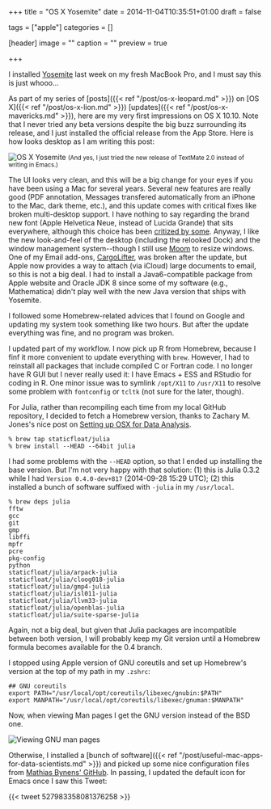 +++
title = "OS X Yosemite"
date = 2014-11-04T10:35:51+01:00
draft = false

tags = ["apple"]
categories = []

[header]
image = ""
caption = ""
preview = true

+++

I installed [Yosemite](http://en.wikipedia.org/wiki/OS_X_Yosemite) last week on my fresh MacBook Pro, and I must say this is just whooo...

As part of my series of [posts]({{< ref "/post/os-x-leopard.md" >}}) on [OS X]({{< ref "/post/os-x-lion.md" >}}) [updates]({{< ref "/post/os-x-mavericks.md" >}}), here are my very first impressions on OS X 10.10. Note that I never tried any beta versions despite the big buzz surrounding its release, and I just installed the official release from the App Store. Here is how looks desktop as I am writing this post: 

![OS X Yosemite](/img/2014-11-04-13-14-09.png)
<small>(And yes, I just tried the new release of TextMate 2.0 instead of writing in Emacs.)</small>

The UI looks very clean, and this will be a big change for your eyes if you have been using a Mac for several years. Several new features are really good (PDF annotation, Messages transfered automatically from an iPhone to the Mac, dark theme, etc.), and this update comes with critical fixes like broken multi-desktop support. I have nothing to say regarding the brand new font (Apple Helvetica Neue, instead of Lucida Grande) that sits everywhere, although this choice has been [critized by some](http://gizmodo.com/designers-explain-why-apples-new-os-x-typeface-is-a-str-1585123982). Anyway, I like the new look-and-feel of the desktop (including the relooked Dock) and the window management system--though I still use [Moom](http://manytricks.com/moom/) to resize windows. One of my Email add-ons, [CargoLifter](http://www.chungwasoft.com/cargolifter/), was broken after the update, but Apple now provides a way to attach (via iCloud) large documents to email, so this is not a big deal. I had to install a Java6-compatible package from Apple website and Oracle JDK 8 since some of my software (e.g., Mathematica) didn't play well with the new Java version that ships with Yosemite.

I followed some Homebrew-related advices that I found on Google and updating my system took something like two hours. But after the update everything was fine, and no program was broken.

I updated part of my workflow. I now pick up R from Homebrew, because I finf it more convenient to update everything with `brew`. However, I had to reinstall all packages that include compiled C or Fortran code. I no longer have R GUI but I never really used it: I have Emacs + ESS and RStudio for coding in R. One minor issue was to symlink `/opt/X11` to `/usr/X11` to resolve some problem with `fontconfig` or `tcltk` (not sure for the later, though).

For Julia, rather than recompiling each time from my local GitHub repository, I decided to fetch a Homebrew version, thanks to Zachary M. Jones's nice post on [Setting up OSX for Data Analysis](http://zmjones.com/mac-setup/).

```
% brew tap staticfloat/julia
% brew install --HEAD --64bit julia
```

I had some problems with the `--HEAD` option, so that I ended up installing the base version. But I'm not very happy with that solution: (1) this is Julia 0.3.2 while I had `Version 0.4.0-dev+817` (2014-09-28 15:29 UTC); (2) this installed a bunch of software suffixed with `-julia` in my `/usr/local`. 

```
% brew deps julia
fftw
gcc
git
gmp
libffi
mpfr
pcre
pkg-config
python
staticfloat/julia/arpack-julia
staticfloat/julia/cloog018-julia
staticfloat/julia/gmp4-julia
staticfloat/julia/isl011-julia
staticfloat/julia/llvm33-julia
staticfloat/julia/openblas-julia
staticfloat/julia/suite-sparse-julia
```

Again, not a big deal, but given that Julia packages are incompatible between both version, I will probably keep my Git version until a Homebrew formula becomes available for the 0.4 branch.

I stopped using Apple version of GNU coreutils and set up Homebrew's version at the top of my path in my `.zshrc`:

```
## GNU coreutils
export PATH="/usr/local/opt/coreutils/libexec/gnubin:$PATH"
export MANPATH="/usr/local/opt/coreutils/libexec/gnuman:$MANPATH"
```

Now, when viewing Man pages I get the GNU version instead of the BSD one.

![Viewing GNU man pages](/img/2014-11-04-13-26-25.png)

Otherwise, I installed a [bunch of software]({{< ref "/post/useful-mac-apps-for-data-scientists.md" >}}) and picked up some nice configuration files from [Mathias Bynens' GitHub](https://github.com/mathiasbynens/dotfiles). In passing, I updated the default icon for Emacs once I saw this Tweet:

{{< tweet 527983358081376258 >}} 

